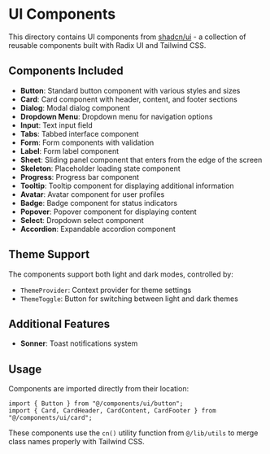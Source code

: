 # UI Components

This directory contains UI components from [shadcn/ui](https://ui.shadcn.com/) - a collection of reusable components built with Radix UI and Tailwind CSS.

## Components Included

- **Button**: Standard button component with various styles and sizes
- **Card**: Card component with header, content, and footer sections
- **Dialog**: Modal dialog component
- **Dropdown Menu**: Dropdown menu for navigation options
- **Input**: Text input field
- **Tabs**: Tabbed interface component
- **Form**: Form components with validation
- **Label**: Form label component
- **Sheet**: Sliding panel component that enters from the edge of the screen
- **Skeleton**: Placeholder loading state component
- **Progress**: Progress bar component
- **Tooltip**: Tooltip component for displaying additional information
- **Avatar**: Avatar component for user profiles
- **Badge**: Badge component for status indicators
- **Popover**: Popover component for displaying content
- **Select**: Dropdown select component
- **Accordion**: Expandable accordion component

## Theme Support

The components support both light and dark modes, controlled by:

- `ThemeProvider`: Context provider for theme settings
- `ThemeToggle`: Button for switching between light and dark themes

## Additional Features

- **Sonner**: Toast notifications system

## Usage

Components are imported directly from their location:

```tsx
import { Button } from "@/components/ui/button";
import { Card, CardHeader, CardContent, CardFooter } from "@/components/ui/card";
```

These components use the `cn()` utility function from `@/lib/utils` to merge class names properly with Tailwind CSS.
